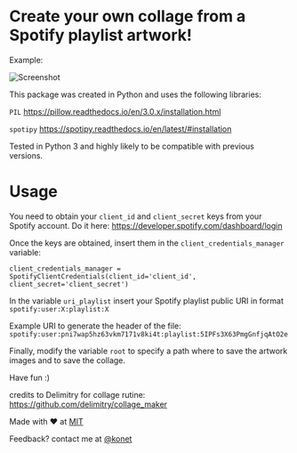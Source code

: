 # Create your own collage from a Spotify playlist artwork!

Example:

![Screenshot](collage6.jpg)

This package was created in Python and uses the following libraries:

`PIL` https://pillow.readthedocs.io/en/3.0.x/installation.html 

`spotipy` https://spotipy.readthedocs.io/en/latest/#installation 


Tested in Python 3 and highly likely to be compatible with previous versions.
# Usage

You need to obtain your `client_id` and `client_secret` keys from your Spotify account. Do it here: https://developer.spotify.com/dashboard/login 

Once the keys are obtained, insert them in the `client_credentials_manager` variable:

`client_credentials_manager = SpotifyClientCredentials(client_id='client_id',
                                                      client_secret='client_secret')`
                                              
In the variable `uri_playlist` insert your Spotify playlist public URI in format `spotify:user:X:playlist:X` 

Example URI to generate the header of the file: `spotify:user:pni7wap5hz63vkm7171v8ki4t:playlist:5IPFs3X63PmgGnfjqAtO2e`

Finally,  modify the variable `root`  to specify a path where to save the artwork images and to save the collage.

Have fun :)

credits to Delimitry for collage rutine:
https://github.com/delimitry/collage_maker

Made with :heart: at [MIT](http://web.mit.edu/)

Feedback? contact me at [@konet](https://twitter.com/konet)
